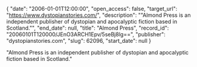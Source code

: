 {
  "date": "2006-01-01T12:00:00", 
  "open_access": false, 
  "target_url": "https://www.dystopianstories.com/", 
  "description": "\"Almond Press is an independent publisher of dystopian and apocalyptic fiction based in Scotland.\"", 
  "end_date": null, 
  "title": "Almond Press", 
  "record_id": "20060101T120000/JEnO3ARCH1Epv/5seBj8lg==", 
  "publisher": "dystopianstories.com", 
  "slug": 62096, 
  "start_date": null
}

"Almond Press is an independent publisher of dystopian and apocalyptic fiction based in Scotland."